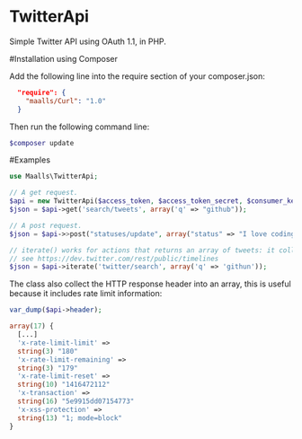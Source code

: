 TwitterApi
==========

Simple Twitter API using OAuth 1.1, in PHP.

#Installation using Composer

Add the following line into the require section of your composer.json:
```json
  "require": {
    "maalls/Curl": "1.0"
  }
```
Then run the following command line:
```bash
$composer update
```

#Examples
```php
use Maalls\TwitterApi;

// A get request.
$api = new TwitterApi($access_token, $access_token_secret, $consumer_key, $consumer_secret);
$json = $api->get('search/tweets', array('q' => "github"));

// A post request.
$json = $api->>post("statuses/update", array("status" => "I love coding."));

// iterate() works for actions that returns an array of tweets: it collects all the tweets available by making several HTTP request and adjusting max_id parameters.
// see https://dev.twitter.com/rest/public/timelines
$json = $api->iterate('twitter/search', array('q' => 'githun'));
```

The class also collect the HTTP response header into an array, this is useful because it includes rate limit information:
```php
var_dump($api->header);

array(17) {
  [...]
  'x-rate-limit-limit' =>
  string(3) "180"
  'x-rate-limit-remaining' =>
  string(3) "179"
  'x-rate-limit-reset' =>
  string(10) "1416472112"
  'x-transaction' =>
  string(16) "5e9915dd07154773"
  'x-xss-protection' =>
  string(13) "1; mode=block"
}
```


